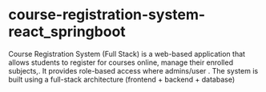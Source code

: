 # course-registration-system-react_springboot
Course Registration System (Full Stack) is a web-based application that allows students to register for courses online, manage their enrolled subjects,. It provides role-based access where admins/user . The system is built using a full-stack architecture (frontend + backend + database) 
